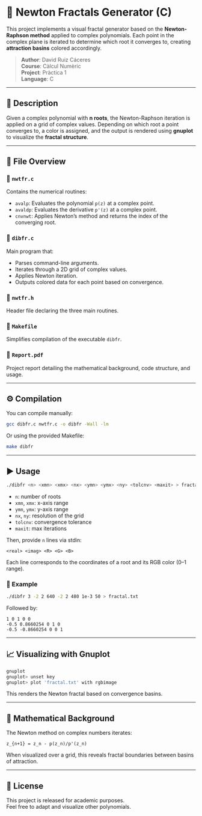 
# 🌌 Newton Fractals Generator (C)

This project implements a visual fractal generator based on the **Newton-Raphson method** applied to complex polynomials. Each point in the complex plane is iterated to determine which root it converges to, creating **attraction basins** colored accordingly.

> **Author**: David Ruiz Cáceres  
> **Course**: Càlcul Numèric  
> **Project**: Pràctica 1  
> **Language**: C

---

## 📌 Description

Given a complex polynomial with **n roots**, the Newton-Raphson iteration is applied on a grid of complex values. Depending on which root a point converges to, a color is assigned, and the output is rendered using **gnuplot** to visualize the **fractal structure**.

---

## 🧩 File Overview

### 🔹 `nwtfr.c`
Contains the numerical routines:
- `avalp`: Evaluates the polynomial `p(z)` at a complex point.
- `avaldp`: Evaluates the derivative `p'(z)` at a complex point.
- `cnvnwt`: Applies Newton’s method and returns the index of the converging root.

### 🔹 `dibfr.c`
Main program that:
- Parses command-line arguments.
- Iterates through a 2D grid of complex values.
- Applies Newton iteration.
- Outputs colored data for each point based on convergence.

### 🔹 `nwtfr.h`
Header file declaring the three main routines.

### 🔹 `Makefile`
Simplifies compilation of the executable `dibfr`.

### 🔹 `Report.pdf`
Project report detailing the mathematical background, code structure, and usage.

---

## ⚙️ Compilation

You can compile manually:
```bash
gcc dibfr.c nwtfr.c -o dibfr -Wall -lm
```

Or using the provided Makefile:
```bash
make dibfr
```

---

## ▶️ Usage

```bash
./dibfr <n> <xmn> <xmx> <nx> <ymn> <ymx> <ny> <tolcnv> <maxit> > fractal.txt
```

- `n`: number of roots  
- `xmn`, `xmx`: x-axis range  
- `ymn`, `ymx`: y-axis range  
- `nx`, `ny`: resolution of the grid  
- `tolcnv`: convergence tolerance  
- `maxit`: max iterations  

Then, provide `n` lines via stdin:
```
<real> <imag> <R> <G> <B>
```
Each line corresponds to the coordinates of a root and its RGB color (0–1 range).

### 🧪 Example

```bash
./dibfr 3 -2 2 640 -2 2 480 1e-3 50 > fractal.txt
```

Followed by:
```
1 0 1 0 0
-0.5 0.8660254 0 1 0
-0.5 -0.8660254 0 0 1
```

---

## 📈 Visualizing with Gnuplot

```bash
gnuplot
gnuplot> unset key
gnuplot> plot 'fractal.txt' with rgbimage
```

This renders the Newton fractal based on convergence basins.

---

## 🧠 Mathematical Background

The Newton method on complex numbers iterates:
```
z_{n+1} = z_n - p(z_n)/p'(z_n)
```

When visualized over a grid, this reveals fractal boundaries between basins of attraction.

---

## 📄 License

This project is released for academic purposes.  
Feel free to adapt and visualize other polynomials.
